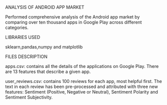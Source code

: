  ANALYSIS OF ANDROID APP MARKET
 
 Performed  comprehensive analysis of the Android app market by comparing over ten thousand apps in Google Play across different categories.
 
LIBRARIES USED

sklearn,pandas,numpy and matplotlib

FILES DESCRIPTION

apps.csv: contains all the details of the applications on Google Play. There are 13 features that describe a given app.

user_reviews.csv: contains 100 reviews for each app, most helpful first. The text in each review has been pre-processed and attributed with three new features: Sentiment (Positive, Negative or Neutral), Sentiment Polarity and Sentiment Subjectivity.
